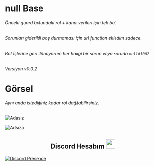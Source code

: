 # null Base

###### Önceki guard botundaki rol + kanal verileri için tek bot
###### Sorunları giderildi boş durmaması için url function ekledim sadece.
###### Bot İşlerine geri dönüyorum her hangi bir sorun veya soruda `null#1002`
###### Versiyon v0.0.2
# Görsel
###### Aynı anda istediğiniz kadar rol dağıtabilirsiniz.
![Adasız](https://user-images.githubusercontent.com/60463845/139394715-183da593-1e58-4676-ba56-7d1fba310d2a.png)

![Adsıza](https://user-images.githubusercontent.com/60463845/139394707-c42ec232-a4a3-4ac0-9dc9-52bac1bce2d8.png)


<h2 align="center"> Discord Hesabım <img src="https://raw.githubusercontent.com/iampavangandhi/iampavangandhi/master/gifs/Hi.gif" width="30px"> </h2>

[![Discord Presence](https://lanyard-profile-readme.vercel.app/api/311625016276025364?hideDiscrim=true)](https://discord.com/users/311625016276025364)
